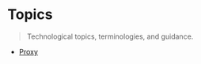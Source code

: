 # Topics

<!-- > Created by Fisher at 2:25 AM on 5/14/17. -->

> Technological topics, terminologies, and guidance.

- [Proxy](Proxy/)
